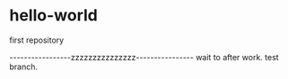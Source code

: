 # hello-world
first repository

-----------------zzzzzzzzzzzzzzz----------------
wait to after work.
test branch.
